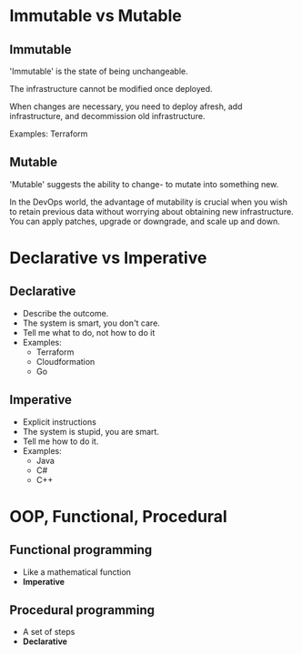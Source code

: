 # Immutable vs Mutable

## Immutable 
'Immutable' is the state of being unchangeable. 

The infrastructure cannot be modified once deployed. 

When changes are necessary, you need to deploy afresh, add infrastructure, and decommission old infrastructure.

Examples: Terraform

## Mutable
'Mutable' suggests the ability to change- to mutate into something new. 

In the DevOps world, the advantage of mutability is crucial when you wish to retain previous data without worrying about obtaining new infrastructure. 
You can apply patches, upgrade or downgrade, and scale up and down.

# Declarative vs Imperative

## Declarative
- Describe the outcome.
- The system is smart, you don't care.
- Tell me what to do, not how to do it
- Examples: 
  - Terraform
  - Cloudformation
  - Go

  
## Imperative
- Explicit instructions
- The system is stupid, you are smart.
- Tell me how to do it.
- Examples:
  - Java
  - C#
  - C++


# OOP, Functional, Procedural
## Functional programming
- Like a mathematical function
- **Imperative**

## Procedural programming
- A set of steps
- **Declarative**
